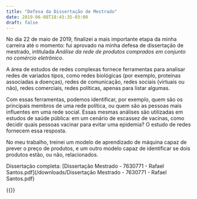 ```yaml
---
title: "Defesa da Dissertação de Mestrado"
date: 2019-06-08T18:43:35-03:00
draft: false
---
```

No dia 22 de maio de 2019, finalizei a mais importante etapa da minha carreira até o momento: fui aprovado
na minha defesa de dissertação de mestrado, intitulada *Análise da rede de produtos comprados
em conjunto no comércio eletrônico*.

A área de estudos de redes complexas fornece ferramentas para analisar redes de variados tipos, como
redes biológicas (por exemplo, proteínas associadas a doenças),
redes de comunicação, redes sociais (virtuais ou não),
redes comerciais, redes políticas, apenas para listar algumas.

Com essas ferramentas, podemos identificar, por exemplo, quem são os principais membros de uma rede política,
ou quem são as pessoas mais influentes em uma rede social. Essas mesmas análises são utilizadas em
estudos de saúde pública: em um cenário de escassez de vacinas, como decidir quais pessoas vacinar para
evitar uma epidemia? O estudo de redes fornecem essa resposta.

No meu trabalho, treinei um modelo de aprendizado de máquina capaz de prever o preço de produtos,
e um outro modelo capaz de identificar se dois produtos estão, ou não, relacionados.

Dissertação completa: [Dissertação Mestrado - 7630771 - Rafael Santos.pdf](/downloads/Dissertação Mestrado - 7630771 - Rafael Santos.pdf)

{{<youtube sdgvJ207WRA>}}
